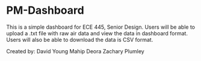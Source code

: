 # PM-Dashboard
This is a simple dashboard for ECE 445, Senior Design. Users will be able to upload a .txt file with raw air data and view the data in dashboard format. Users will also be able to download the data is CSV format.

Created by:
David Young
Mahip Deora
Zachary Plumley
